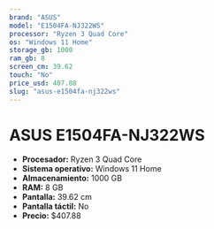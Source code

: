 ```yaml
---
brand: "ASUS"
model: "E1504FA-NJ322WS"
processor: "Ryzen 3 Quad Core"
os: "Windows 11 Home"
storage_gb: 1000
ram_gb: 8
screen_cm: 39.62
touch: "No"
price_usd: 407.88
slug: "asus-e1504fa-nj322ws"
---
```


# ASUS E1504FA-NJ322WS

- **Procesador:** Ryzen 3 Quad Core
- **Sistema operativo:** Windows 11 Home
- **Almacenamiento:** 1000 GB
- **RAM:** 8 GB
- **Pantalla:** 39.62 cm
- **Pantalla táctil:** No
- **Precio:** $407.88
